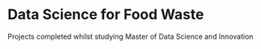 # Data Science for Food Waste
Projects completed whilst studying Master of Data Science and Innovation 
